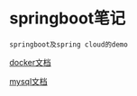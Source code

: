 # springboot笔记

```text
springboot及spring cloud的demo
```

[docker文档](./README_FILES/README_docker.md)

[mysql文档](./README_FILES/README_msyql.md)


